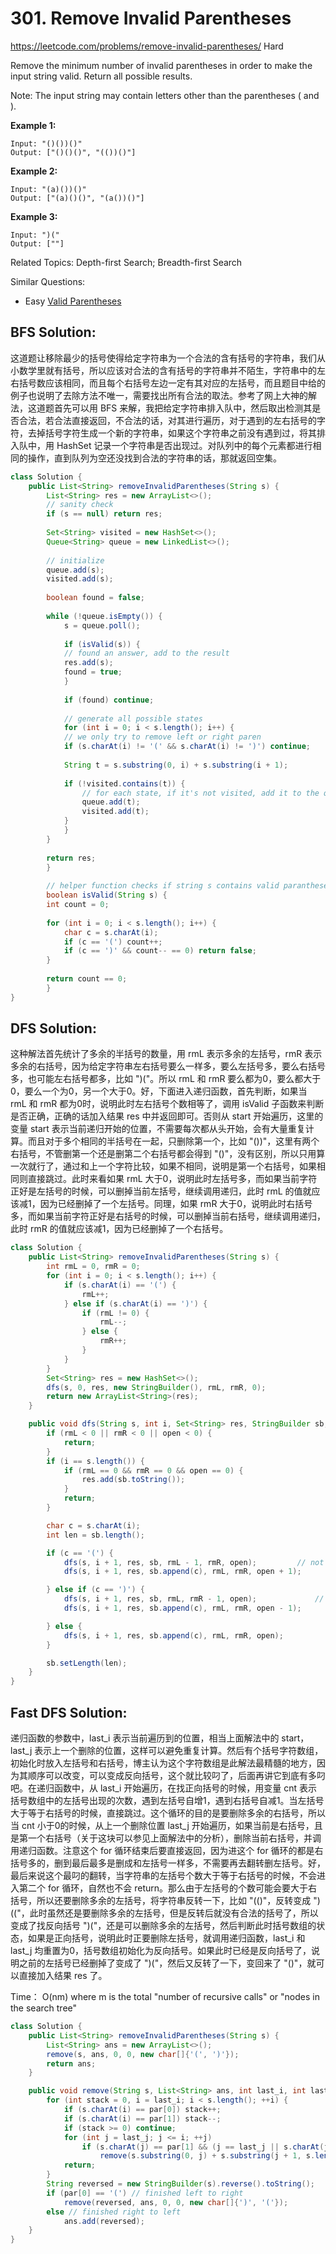 # 301. Remove Invalid Parentheses
<https://leetcode.com/problems/remove-invalid-parentheses/>
Hard

Remove the minimum number of invalid parentheses in order to make the input string valid. Return all possible results.

Note: The input string may contain letters other than the parentheses ( and ).

**Example 1:**

    Input: "()())()"
    Output: ["()()()", "(())()"]

**Example 2:**

    Input: "(a)())()"
    Output: ["(a)()()", "(a())()"]

**Example 3:**

    Input: ")("
    Output: [""]

Related Topics: Depth-first Search; Breadth-first Search

Similar Questions: 
* Easy [Valid Parentheses](https://leetcode.com/problems/valid-parentheses/)


## BFS Solution: 

这道题让移除最少的括号使得给定字符串为一个合法的含有括号的字符串，我们从小数学里就有括号，所以应该对合法的含有括号的字符串并不陌生，字符串中的左右括号数应该相同，而且每个右括号左边一定有其对应的左括号，而且题目中给的例子也说明了去除方法不唯一，需要找出所有合法的取法。参考了网上大神的解法，这道题首先可以用 BFS 来解，我把给定字符串排入队中，然后取出检测其是否合法，若合法直接返回，不合法的话，对其进行遍历，对于遇到的左右括号的字符，去掉括号字符生成一个新的字符串，如果这个字符串之前没有遇到过，将其排入队中，用 HashSet 记录一个字符串是否出现过。对队列中的每个元素都进行相同的操作，直到队列为空还没找到合法的字符串的话，那就返回空集。

```java
class Solution {
    public List<String> removeInvalidParentheses(String s) {
        List<String> res = new ArrayList<>();
        // sanity check
        if (s == null) return res;
      
        Set<String> visited = new HashSet<>();
        Queue<String> queue = new LinkedList<>();
      
        // initialize
        queue.add(s);
        visited.add(s);
        
        boolean found = false;
        
        while (!queue.isEmpty()) {
            s = queue.poll();
            
            if (isValid(s)) {
            // found an answer, add to the result
            res.add(s);
            found = true;
            }
        
            if (found) continue;
        
            // generate all possible states
            for (int i = 0; i < s.length(); i++) {
            // we only try to remove left or right paren
            if (s.charAt(i) != '(' && s.charAt(i) != ')') continue;
            
            String t = s.substring(0, i) + s.substring(i + 1);
            
            if (!visited.contains(t)) {
                // for each state, if it's not visited, add it to the queue
                queue.add(t);
                visited.add(t);
            }
            }
        }
        
        return res;
        }
        
        // helper function checks if string s contains valid parantheses
        boolean isValid(String s) {
        int count = 0;
        
        for (int i = 0; i < s.length(); i++) {
            char c = s.charAt(i);
            if (c == '(') count++;
            if (c == ')' && count-- == 0) return false;
        }
        
        return count == 0;
        }
}
```

## DFS Solution: 

这种解法首先统计了多余的半括号的数量，用 rmL 表示多余的左括号，rmR 表示多余的右括号，因为给定字符串左右括号要么一样多，要么左括号多，要么右括号多，也可能左右括号都多，比如 ")("。所以 rmL 和 rmR 要么都为0，要么都大于0，要么一个为0，另一个大于0。好，下面进入递归函数，首先判断，如果当 rmL 和 rmR 都为0时，说明此时左右括号个数相等了，调用 isValid 子函数来判断是否正确，正确的话加入结果 res 中并返回即可。否则从 start 开始遍历，这里的变量 start 表示当前递归开始的位置，不需要每次都从头开始，会有大量重复计算。而且对于多个相同的半括号在一起，只删除第一个，比如 "())"，这里有两个右括号，不管删第一个还是删第二个右括号都会得到 "()"，没有区别，所以只用算一次就行了，通过和上一个字符比较，如果不相同，说明是第一个右括号，如果相同则直接跳过。此时来看如果 rmL 大于0，说明此时左括号多，而如果当前字符正好是左括号的时候，可以删掉当前左括号，继续调用递归，此时 rmL 的值就应该减1，因为已经删掉了一个左括号。同理，如果 rmR 大于0，说明此时右括号多，而如果当前字符正好是右括号的时候，可以删掉当前右括号，继续调用递归，此时 rmR 的值就应该减1，因为已经删掉了一个右括号。

```java
class Solution {
    public List<String> removeInvalidParentheses(String s) {
        int rmL = 0, rmR = 0;
        for (int i = 0; i < s.length(); i++) {
            if (s.charAt(i) == '(') {
                rmL++;
            } else if (s.charAt(i) == ')') {
                if (rmL != 0) {
                    rmL--;
                } else {
                    rmR++;
                }
            }
        }
        Set<String> res = new HashSet<>();
        dfs(s, 0, res, new StringBuilder(), rmL, rmR, 0);
        return new ArrayList<String>(res);
    }

    public void dfs(String s, int i, Set<String> res, StringBuilder sb, int rmL, int rmR, int open) {
        if (rmL < 0 || rmR < 0 || open < 0) {
            return;
        }
        if (i == s.length()) {
            if (rmL == 0 && rmR == 0 && open == 0) {
                res.add(sb.toString());
            }        
            return;
        }

        char c = s.charAt(i); 
        int len = sb.length();

        if (c == '(') {
            dfs(s, i + 1, res, sb, rmL - 1, rmR, open);		    // not use (
            dfs(s, i + 1, res, sb.append(c), rmL, rmR, open + 1);       // use (

        } else if (c == ')') {
            dfs(s, i + 1, res, sb, rmL, rmR - 1, open);	            // not use  )
            dfs(s, i + 1, res, sb.append(c), rmL, rmR, open - 1);  	    // use )

        } else {
            dfs(s, i + 1, res, sb.append(c), rmL, rmR, open);	
        }

        sb.setLength(len);        
    }
}
```

## Fast DFS Solution: 

递归函数的参数中，last_i 表示当前遍历到的位置，相当上面解法中的 start，last_j 表示上一个删除的位置，这样可以避免重复计算。然后有个括号字符数组，初始化时放入左括号和右括号，博主认为这个字符数组是此解法最精髓的地方，因为其顺序可以改变，可以变成反向括号，这个就比较叼了，后面再讲它到底有多叼吧。在递归函数中，从 last_i 开始遍历，在找正向括号的时候，用变量 cnt 表示括号数组中的左括号出现的次数，遇到左括号自增1，遇到右括号自减1。当左括号大于等于右括号的时候，直接跳过。这个循环的目的是要删除多余的右括号，所以当 cnt 小于0的时候，从上一个删除位置 last_j 开始遍历，如果当前是右括号，且是第一个右括号（关于这块可以参见上面解法中的分析），删除当前右括号，并调用递归函数。注意这个 for 循环结束后要直接返回，因为进这个 for 循环的都是右括号多的，删到最后最多是删成和左括号一样多，不需要再去翻转删左括号。好，最后来说这个最叼的翻转，当字符串的左括号个数大于等于右括号的时候，不会进入第二个 for 循环，自然也不会 return。那么由于左括号的个数可能会要大于右括号，所以还要删除多余的左括号，将字符串反转一下，比如 "(()"，反转变成 ")(("，此时虽然还是要删除多余的左括号，但是反转后就没有合法的括号了，所以变成了找反向括号 ")("，还是可以删除多余的左括号，然后判断此时括号数组的状态，如果是正向括号，说明此时正要删除左括号，就调用递归函数，last_i 和 last_j 均重置为0，括号数组初始化为反向括号。如果此时已经是反向括号了，说明之前的左括号已经删掉了变成了 ")("，然后又反转了一下，变回来了 "()"，就可以直接加入结果 res 了。

Time： O(nm) where m is the total "number of recursive calls" or "nodes in the search tree"

```java
class Solution {
    public List<String> removeInvalidParentheses(String s) {
        List<String> ans = new ArrayList<>();
        remove(s, ans, 0, 0, new char[]{'(', ')'});
        return ans;
    }

    public void remove(String s, List<String> ans, int last_i, int last_j,  char[] par) {
        for (int stack = 0, i = last_i; i < s.length(); ++i) {
            if (s.charAt(i) == par[0]) stack++;
            if (s.charAt(i) == par[1]) stack--;
            if (stack >= 0) continue;
            for (int j = last_j; j <= i; ++j)
                if (s.charAt(j) == par[1] && (j == last_j || s.charAt(j - 1) != par[1]))
                    remove(s.substring(0, j) + s.substring(j + 1, s.length()), ans, i, j, par);
            return;
        }
        String reversed = new StringBuilder(s).reverse().toString();
        if (par[0] == '(') // finished left to right
            remove(reversed, ans, 0, 0, new char[]{')', '('});
        else // finished right to left
            ans.add(reversed);
    }
}
```
